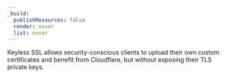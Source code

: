 ```yaml
---
_build:
  publishResources: false
  render: never
  list: never
---
```


Keyless SSL allows security-conscious clients to upload their own custom certificates and benefit from Cloudflare, but without exposing their TLS private keys.
